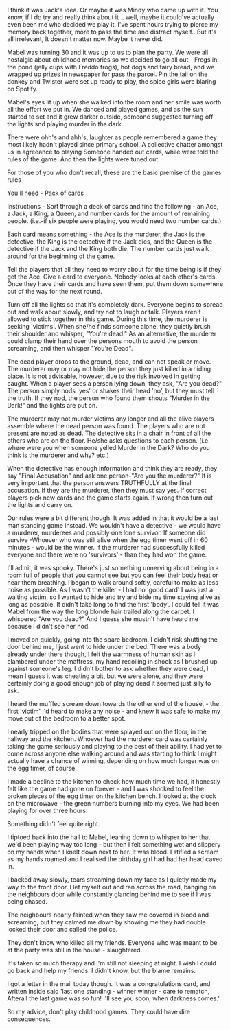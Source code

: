 I think it was Jack's idea. Or maybe it was Mindy who came up with it.
You know, if I do try and really think about it .. well, maybe it could've actually even been me who decided we play it.
I've spent hours trying to pierce my memory back together, more to pass the time and distract myself.. But it's all irrelevant, It doesn't matter now. Maybe it never did.

Mabel was turning 30 and it was up to us to plan the party.
We were all nostalgic about childhood memories so we decided to go all out - Frogs in the pond (jelly cups with Freddo frogs), hot dogs and fairy bread, and we wrapped up prizes in newspaper for pass the parcel. 
Pin the tail on the donkey and Twister were set up ready to play, the spice girls were blaring on Spotify.

Mabel's eyes lit up when she walked into the room and her smile was worth all the effort we put in. We danced and played games, and as the sun started to set and it grew darker outside, someone suggested turning off the lights snd playing murder in the dark.

There were ohh's and ahh's, laughter as people remembered a game they most likely hadn't played since primary school. 
A collective chatter amongst us in agreeance to playing
Someone handed out cards, while were told the rules of the game. And then the lights were tuned out.

For those of you who don't recall, these are the basic premise of the games rules -


You'll need -
Pack of cards

Instructions -
Sort through a deck of cards and find the following - an Ace, a Jack, a King, a Queen, and number cards for the amount of remaining people. (i.e.-if six people were playing, you would need two number cards.)

Each card means something - the Ace is the murderer, the Jack is the detective, the King is the detective if the Jack dies, and the Queen is the detective if the Jack and the King both die. The number cards just walk around for the beginning of the game. 

Tell the players that all they need to worry about for the time being is if they get the Ace. Give a card to everyone. 
Nobody looks at each other's cards. 
Once they have their cards and have seen them, put them down somewhere out of the way for the next round.

Turn off all the lights so that it's completely dark. 
Everyone begins to spread out and walk about slowly, and try not to laugh or talk. 
Players aren't allowed to stick together in this game. 
During this time, the murderer is seeking 'victims'. 
When she/he finds someone alone, they quietly brush their shoulder and whisper, "You're dead." As an alternative, the murderer could clamp their hand over the persons mouth to avoid the person screaming, and then whisper "You're Dead".

The dead player drops to the ground, dead, and can not speak or move. 
The murderer may or may not hide the person they just killed in a hiding place. It is not advisable, however, due to the risk involved in getting caught. 
When a player sees a person lying down, they ask, "Are you dead?" The person simply nods 'yes' or shakes their head 'no', but they must tell the truth. If they nod, the person who found them shouts "Murder in the Dark!" and the lights are put on.

The murderer may not murder victims any longer and all the alive players assemble where the dead person was found. The players who are not present are noted as dead. The detective sits in a chair in front of all the others who are on the floor. He/she asks questions to each person. (i.e. where were you when someone yelled Murder in the Dark? Who do you think is the murderer and why? etc.)

When the detective has enough information and think they are ready, they say "Final Accusation" and ask one person-"Are you the murderer?" It is very important that the person answers TRUTHFULLY at the final accusation. If they are the murderer, then they must say yes. If correct players pick new cards and the game starts again. If wrong then turn out the lights and carry on.

Our rules were a bit different though. It was added in that it would be a last man standing game instead. We wouldn't have a detective - we would have a murderer, murderees and possibly one lone survivor. 
If someone did survive -Whoever who was still alive when the egg timer went off in 60 minutes - would be the winner. 
If the murderer had successfully killed everyone and there were no 'survivors' - than they had won the game.


I'll admit, it was spooky. There's just something unnerving about being in a room full of people that you cannot see but you can feel their body heat  or hear them breathing.
I began to walk around softly, careful to make as less noise as possible.
As I wasn't the killer - I had no 'good card' I was just a waiting victim, so I wanted to hide and try and bide my time staying alive as long as possible.
It didn't take long to find the first 'body'. I could tell it was Mabel from the way the long blonde hair trailed along the carpet. I whispered "Are you dead?" And I guess she mustn't have heard me because I didn't see her nod.


I moved on quickly, going into the spare bedroom. I didn't risk shutting the door behind me, I just went to hide under the bed.
There was a body already under there though, I felt the warmness of human skin as I clambered under the mattress, my hand recoiling in shock as I brushed up against someone's leg.
I didn't bother to ask whether they were dead, I mean I guess it was cheating a bit, but we were alone, and they were certainly doing a good enough job of playing dead it seemed just silly to ask.


I heard the muffled scream down towards the other end of the house, - the first 'victim' I'd heard to make any noise - and knew it was safe to make my move out of the bedroom to a better spot.

I nearly tripped on the bodies that were splayed out on the floor, in the hallway and the kitchen.
Whoever had the murderer card was certainly taking the game seriously and playing to the best of their ability. 
I had yet to come across anyone else walking around and was starting to think I might actually have a chance of winning, depending on how much longer was on the egg timer, of course.


I made a beeline to the kitchen to check how much time we had, it honestly felt like the game had gone on forever - and I was shocked to feel the broken pieces of the egg timer on the kitchen bench. I looked at the clock on the microwave - the green numbers burning into my eyes. We had been playing for over three hours.


Something didn't feel quite right.

I tiptoed back into the hall to Mabel, leaning down to whisper to her that we'd been playing way too long - but then I felt something wet and slippery on my hands when I knelt down next to her. It was blood. 
I stifled a scream as  my hands roamed and I realised the birthday girl had had her head caved in. 


I backed away slowly, tears streaming down my face as I quietly made my way to the front door.
I let myself out and ran across the road, banging on the neighbours door while constantly glancing behind me to see if I was being chased.

The neighbours nearly fainted when they saw me covered in blood and screaming, but they calmed me down by showing me they had double locked their door and called the police.

They don't know who killed all my friends. Everyone who was meant to be at the party was still in the house - slaughtered.

It's taken so much therapy and I'm still not sleeping at night.
I wish I could go back and help my friends. I didn't know, but the blame remains.

I got a letter in the mail today though.
It was a congratulations card, and written inside said 'last one standing - winner winner - care to rematch, Afterall the last game was so fun! I'll see you soon, when darkness comes.'

So my advice, don't play childhood games. They could have dire consequences.

